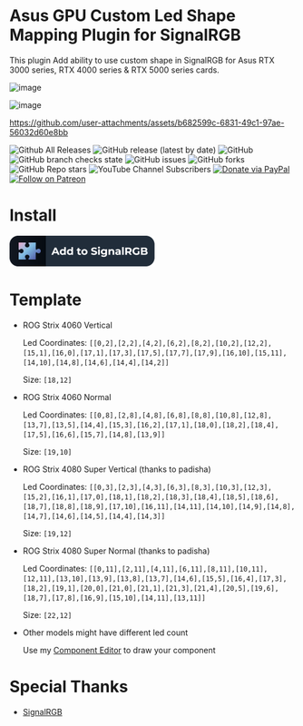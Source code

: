 # Asus GPU Custom Led Shape Mapping Plugin for SignalRGB

This plugin Add ability to use custom shape in SignalRGB for Asus RTX 3000 series, RTX 4000 series & RTX 5000 series cards.

![image](https://github.com/user-attachments/assets/f1a743da-9240-4a71-8e8a-903934e9714b)

![image](https://github.com/user-attachments/assets/71ff271c-d7d7-48f9-8e3b-c5c8c61ee416)

https://github.com/user-attachments/assets/b682599c-6831-49c1-97ae-56032d60e8bb

![Github All Releases](https://img.shields.io/github/downloads/qiangqiang101/SignalRGB-Asus-GPU-Custom-Led-Shape-Mapping/total.svg)
![GitHub release (latest by date)](https://img.shields.io/github/v/release/qiangqiang101/SignalRGB-Asus-GPU-Custom-Led-Shape-Mapping)
![GitHub](https://img.shields.io/github/license/qiangqiang101/SignalRGB-Asus-GPU-Custom-Led-Shape-Mapping)
![GitHub branch checks state](https://img.shields.io/github/checks-status/qiangqiang101/SignalRGB-Asus-GPU-Custom-Led-Shape-Mapping/master)
![GitHub issues](https://img.shields.io/github/issues/qiangqiang101/SignalRGB-Asus-GPU-Custom-Led-Shape-Mapping)
![GitHub forks](https://img.shields.io/github/forks/qiangqiang101/SignalRGB-Asus-GPU-Custom-Led-Shape-Mapping?style=social)
![GitHub Repo stars](https://img.shields.io/github/stars/qiangqiang101/SignalRGB-Asus-GPU-Custom-Led-Shape-Mapping?style=social)
![YouTube Channel Subscribers](https://img.shields.io/youtube/channel/subscribers/UCAZlasvEy1euunP1M7nwj5Q?style=social)
[![Donate via PayPal](https://img.shields.io/badge/Donate-Paypal-brightgreen)](https://paypal.me/imnotmental)
[![Follow on Patreon](https://img.shields.io/badge/Donate-Patreon-orange)](https://www.patreon.com/imnotmental)

# Install
[![Click here to add this repo to SignalRGB](https://raw.githubusercontent.com/SRGBmods/QMK-Images/main/images/add-to-signalrgb.png)](https://srgbmods.net/s?p=addon/install?url=https://github.com/qiangqiang101/SignalRGB-Asus-GPU-Custom-Led-Shape-Mapping)

# Template
- ROG Strix 4060 Vertical

  Led Coordinates: ``[[0,2],[2,2],[4,2],[6,2],[8,2],[10,2],[12,2],[15,1],[16,0],[17,1],[17,3],[17,5],[17,7],[17,9],[16,10],[15,11],[14,10],[14,8],[14,6],[14,4],[14,2]]``

  Size: ``[18,12]``

- ROG Strix 4060 Normal

  Led Coordinates: ``[[0,8],[2,8],[4,8],[6,8],[8,8],[10,8],[12,8],[13,7],[13,5],[14,4],[15,3],[16,2],[17,1],[18,0],[18,2],[18,4],[17,5],[16,6],[15,7],[14,8],[13,9]]``

  Size: ``[19,10]``

- ROG Strix 4080 Super Vertical (thanks to padisha)
  
  Led Coordinates: ``[[0,3],[2,3],[4,3],[6,3],[8,3],[10,3],[12,3],[15,2],[16,1],[17,0],[18,1],[18,2],[18,3],[18,4],[18,5],[18,6],[18,7],[18,8],[18,9],[17,10],[16,11],[14,11],[14,10],[14,9],[14,8],[14,7],[14,6],[14,5],[14,4],[14,3]]``

  Size: ``[19,12]``

- ROG Strix 4080 Super Normal (thanks to padisha)
  
  Led Coordinates: ``[[0,11],[2,11],[4,11],[6,11],[8,11],[10,11],[12,11],[13,10],[13,9],[13,8],[13,7],[14,6],[15,5],[16,4],[17,3],[18,2],[19,1],[20,0],[21,0],[21,1],[21,3],[21,4],[20,5],[19,6],[18,7],[17,8],[16,9],[15,10],[14,11],[13,11]]``

  Size: ``[22,12]``

- Other models might have different led count
  
  Use my [Component Editor](https://github.com/qiangqiang101/Nollie-SignalRGB-Component-Editor) to draw your component

# Special Thanks
- [SignalRGB](https://signalrgb.com/download/)
